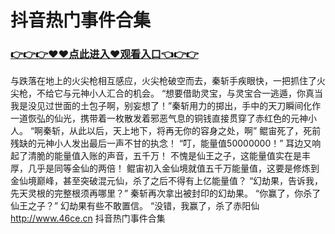 # 抖音热门事件合集
### <a href="https://github.com/nsjhd/rous/issues/1">👉👉👉♥♥点此进入♥观看入口👈👉👉</a>
与跌落在地上的火尖枪相互感应，火尖枪破空而去，秦斩手疾眼快，一把抓住了火尖枪，不给它与元神小人汇合的机会。
    “想要借助灵宝，与灵宝合一逃遁，你真当我是没见过世面的土包子啊，别妄想了！”秦斩用力的掷出，手中的天刀瞬间化作一道恢弘的仙光，携带着一枚散发着邪恶气息的铜钱直接贯穿了赤红色的元神小人。
    “啊秦斩，从此以后，天上地下，将再无你的容身之处，啊”
    鲲宙死了，死前残缺的元神小人发出最后一声不甘的执念！
    “叮，能量值50000000！”
    耳边又响起了清脆的能量值入账的声音，五千万！
    不愧是仙王之子，这能量值实在是丰厚，几乎是同等金仙的两倍！
    鲲宙初入金仙境就值五千万能量值，这要是修炼到金仙境巅峰，甚至突破混元仙，杀了之后不得有上亿能量值？
    “幻劫果，告诉我，先天灵根的完整根须再哪里？”
    秦斩再次拿出被封印的幻劫果。
    “你赢了，你杀了仙王之子？”
    幻劫果有些不敢置信。
    “没错，我赢了，杀了赤阳仙
http://www.46ce.cn
抖音热门事件合集
